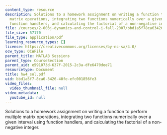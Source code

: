 ```yaml
---
content_type: resource
description: Solutions to a homework assignment on writing a function to perform multiple
  matrix operations, integrating two functions numerically over a given interval using
  function handlers, and calculating the factorial of a non-negative integer.
file: /courses/2-003j-dynamics-and-control-i-fall-2007/bbd1a5f78ca6342640feefc001856fe3_hw4_sol.pdf
file_size: 57170
file_type: application/pdf
learning_resource_types: []
license: https://creativecommons.org/licenses/by-nc-sa/4.0/
ocw_type: OCWFile
parent_title: MATLAB Sessions
parent_type: CourseSection
parent_uid: e591073d-637f-2015-2c3a-dfe6470dee71
resourcetype: Document
title: hw4_sol.pdf
uid: bbd1a5f7-8ca6-3426-40fe-efc001856fe3
video_files:
  video_thumbnail_file: null
video_metadata:
  youtube_id: null
---
```

Solutions to a homework assignment on writing a function to perform multiple matrix operations, integrating two functions numerically over a given interval using function handlers, and calculating the factorial of a non-negative integer.